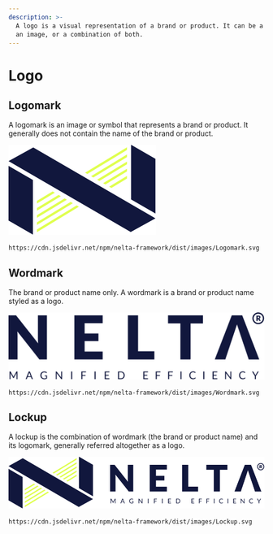 ```yaml
---
description: >-
  A logo is a visual representation of a brand or product. It can be a word or
  an image, or a combination of both.
---
```


# Logo

## Logomark

A logomark is an image or symbol that represents a brand or product. It generally does not contain the name of the brand or product.

![](../.gitbook/assets/logomark-1-.svg)

```http
https://cdn.jsdelivr.net/npm/nelta-framework/dist/images/Logomark.svg
```

## Wordmark

The brand or product name only. A wordmark is a brand or product name styled as a logo.

![](../.gitbook/assets/wordmark-1-.svg)

```http
https://cdn.jsdelivr.net/npm/nelta-framework/dist/images/Wordmark.svg
```

## Lockup

A lockup is the combination of wordmark \(the brand or product name\) and its logomark, generally referred altogether as a logo.

![](../.gitbook/assets/lockup-1-.svg)

```http
https://cdn.jsdelivr.net/npm/nelta-framework/dist/images/Lockup.svg
```

